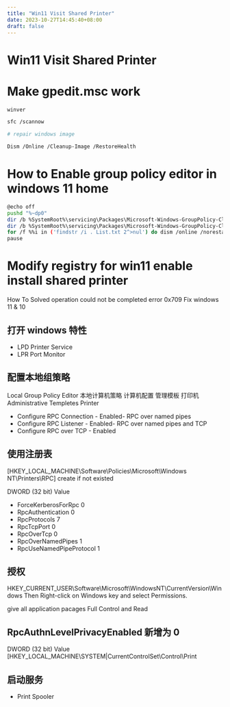 ```yaml
---
title: "Win11 Visit Shared Printer"
date: 2023-10-27T14:45:40+08:00
draft: false
---
```


Win11 Visit Shared Printer
===

# Make gpedit.msc work

```bash
winver

sfc /scannow

# repair windows image

Dism /Online /Cleanup-Image /RestoreHealth
```

# How to Enable group policy editor in windows 11 home

```bash
@echo off 
pushd "%~dp0"
dir /b %SystemRoot%\servicing\Packages\Microsoft-Windows-GroupPolicy-ClientExtensions-Package~3*.mum >List.txt 
dir /b %SystemRoot%\servicing\Packages\Microsoft-Windows-GroupPolicy-ClientTools-Package~3*.mum >>List.txt 
for /f %%i in ('findstr /i . List.txt 2^>nul') do dism /online /norestart /add-package:"%SystemRoot%\servicing\Packages\%%i"
pause
```
# Modify registry for win11 enable install shared printer

How To Solved operation could not be completed error 0x709 Fix windows 11 & 10

## 打开 windows 特性 

- LPD Printer Service
- LPR Port Monitor

## 配置本地组策略

Local Group Policy Editor
本地计算机策略 计算机配置 管理模板 打印机 
Administrative Templetes  Printer

- Configure RPC Connection - Enabled- RPC over named pipes
- Configure RPC Listener - Enabled- RPC over named pipes and TCP
- Configure RPC over TCP - Enabled

## 使用注册表
[HKEY_LOCAL_MACHINE\Software\Policies\Microsoft\Windows NT\Printers\RPC]
create if not existed

DWORD (32 bit) Value
- ForceKerberosForRpc 0
- RpcAuthentication 0
- RpcProtocols  7
- RpcTcpPort 0
- RpcOverTcp 0
- RpcOverNamedPipes 1
- RpcUseNamedPipeProtocol 1

## 授权

HKEY_CURRENT_USER\Software\Microsoft\WindowsNT\CurrentVersion\Windows
Then Right-click on Windows key and select Permissions.

give all application pacages  Full Control and Read

## RpcAuthnLevelPrivacyEnabled 新增为 0
DWORD (32 bit) Value
 [HKEY_LOCAL_MACHINE\SYSTEM|CurrentControlSet\Control\Print

## 启动服务

- Print Spooler

